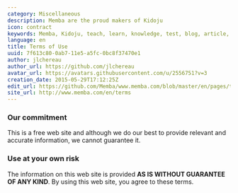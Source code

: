 ```yaml
---
category: Miscellaneous
description: Memba are the proud makers of Kidoju
icon: contract
keywords: Memba, Kidoju, teach, learn, knowledge, test, blog, article, documentation, ebook, video, webinar, slide
language: en
title: Terms of Use
uuid: 7f613c80-0ab7-11e5-a5fc-0bc8f37470e1
author: jlchereau
author_url: https://github.com/jlchereau
avatar_url: https://avatars.githubusercontent.com/u/2556751?v=3
creation_date: 2015-05-29T17:12:25Z
edit_url: https://github.com/Memba/www.memba.com/blob/master/en/pages/terms.md
site_url: http://www.memba.com/en/terms
---
```

### Our commitment

This is a free web site and although we do our best to provide relevant and accurate information, we cannot guarantee it.

### Use at your own risk

The information on this web site is provided **AS IS WITHOUT GUARANTEE OF ANY KIND**. By using this web site, you agree to these terms.